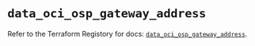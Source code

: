 # `data_oci_osp_gateway_address`

Refer to the Terraform Registory for docs: [`data_oci_osp_gateway_address`](https://registry.terraform.io/providers/oracle/oci/6.18.0/docs/data-sources/osp_gateway_address).
